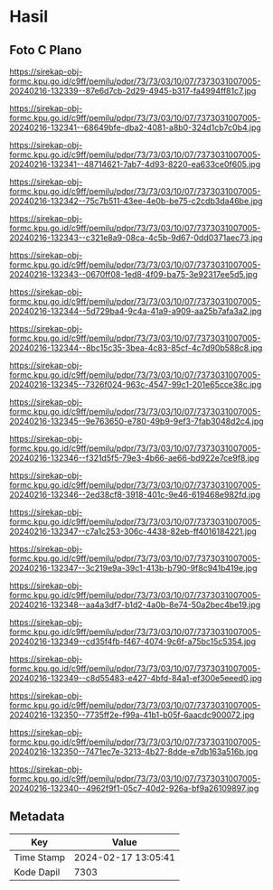 # Hasil

## Foto C Plano

https://sirekap-obj-formc.kpu.go.id/c9ff/pemilu/pdpr/73/73/03/10/07/7373031007005-20240216-132339--87e6d7cb-2d29-4945-b317-fa4994ff81c7.jpg

https://sirekap-obj-formc.kpu.go.id/c9ff/pemilu/pdpr/73/73/03/10/07/7373031007005-20240216-132341--68649bfe-dba2-4081-a8b0-324d1cb7c0b4.jpg

https://sirekap-obj-formc.kpu.go.id/c9ff/pemilu/pdpr/73/73/03/10/07/7373031007005-20240216-132341--48714621-7ab7-4d93-8220-ea633ce0f605.jpg

https://sirekap-obj-formc.kpu.go.id/c9ff/pemilu/pdpr/73/73/03/10/07/7373031007005-20240216-132342--75c7b511-43ee-4e0b-be75-c2cdb3da46be.jpg

https://sirekap-obj-formc.kpu.go.id/c9ff/pemilu/pdpr/73/73/03/10/07/7373031007005-20240216-132343--c321e8a9-08ca-4c5b-9d67-0dd0371aec73.jpg

https://sirekap-obj-formc.kpu.go.id/c9ff/pemilu/pdpr/73/73/03/10/07/7373031007005-20240216-132343--0670ff08-1ed8-4f09-ba75-3e92317ee5d5.jpg

https://sirekap-obj-formc.kpu.go.id/c9ff/pemilu/pdpr/73/73/03/10/07/7373031007005-20240216-132344--5d729ba4-9c4a-41a9-a909-aa25b7afa3a2.jpg

https://sirekap-obj-formc.kpu.go.id/c9ff/pemilu/pdpr/73/73/03/10/07/7373031007005-20240216-132344--8bc15c35-3bea-4c83-85cf-4c7d90b588c8.jpg

https://sirekap-obj-formc.kpu.go.id/c9ff/pemilu/pdpr/73/73/03/10/07/7373031007005-20240216-132345--7326f024-963c-4547-99c1-201e65cce38c.jpg

https://sirekap-obj-formc.kpu.go.id/c9ff/pemilu/pdpr/73/73/03/10/07/7373031007005-20240216-132345--9e763650-e780-49b9-9ef3-7fab3048d2c4.jpg

https://sirekap-obj-formc.kpu.go.id/c9ff/pemilu/pdpr/73/73/03/10/07/7373031007005-20240216-132346--f321d5f5-79e3-4b66-ae66-bd922e7ce9f8.jpg

https://sirekap-obj-formc.kpu.go.id/c9ff/pemilu/pdpr/73/73/03/10/07/7373031007005-20240216-132346--2ed38cf8-3918-401c-9e46-619468e982fd.jpg

https://sirekap-obj-formc.kpu.go.id/c9ff/pemilu/pdpr/73/73/03/10/07/7373031007005-20240216-132347--c7a1c253-306c-4438-82eb-ff4016184221.jpg

https://sirekap-obj-formc.kpu.go.id/c9ff/pemilu/pdpr/73/73/03/10/07/7373031007005-20240216-132347--3c219e9a-39c1-413b-b790-9f8c941b419e.jpg

https://sirekap-obj-formc.kpu.go.id/c9ff/pemilu/pdpr/73/73/03/10/07/7373031007005-20240216-132348--aa4a3df7-b1d2-4a0b-8e74-50a2bec4be19.jpg

https://sirekap-obj-formc.kpu.go.id/c9ff/pemilu/pdpr/73/73/03/10/07/7373031007005-20240216-132349--cd35f4fb-f467-4074-9c6f-a75bc15c5354.jpg

https://sirekap-obj-formc.kpu.go.id/c9ff/pemilu/pdpr/73/73/03/10/07/7373031007005-20240216-132349--c8d55483-e427-4bfd-84a1-ef300e5eeed0.jpg

https://sirekap-obj-formc.kpu.go.id/c9ff/pemilu/pdpr/73/73/03/10/07/7373031007005-20240216-132350--7735ff2e-f99a-41b1-b05f-6aacdc900072.jpg

https://sirekap-obj-formc.kpu.go.id/c9ff/pemilu/pdpr/73/73/03/10/07/7373031007005-20240216-132350--7471ec7e-3213-4b27-8dde-e7db163a516b.jpg

https://sirekap-obj-formc.kpu.go.id/c9ff/pemilu/pdpr/73/73/03/10/07/7373031007005-20240216-132340--4962f9f1-05c7-40d2-926a-bf9a26109897.jpg


## Metadata

| Key        | Value               |
| ---------- | ------------------- |
| Time Stamp | 2024-02-17 13:05:41 |
| Kode Dapil | 7303                |



